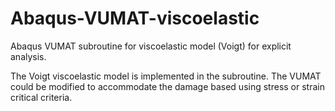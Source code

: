 # Abaqus-VUMAT-viscoelastic
Abaqus VUMAT subroutine for viscoelastic model (Voigt) for explicit analysis.

The Voigt viscoelastic model is implemented in the subroutine. The VUMAT could be modified to accommodate the damage based using stress or strain critical criteria.
